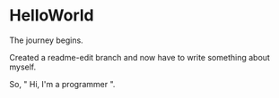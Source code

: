 # HelloWorld
The journey begins.

Created a readme-edit branch and now have to write something about myself.

So, " Hi, I'm a programmer ".
